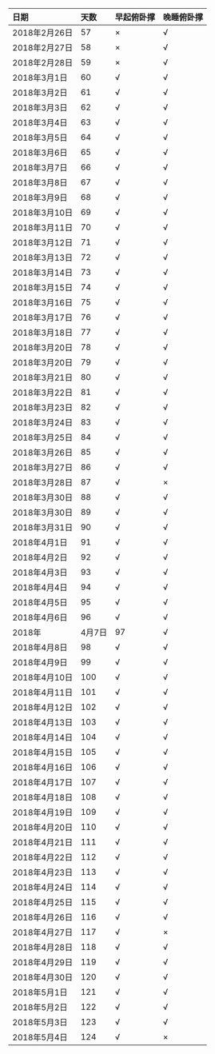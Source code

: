 |日期|天数|早起俯卧撑|晚睡俯卧撑|
|:---|:---|:---|:---|
|2018年2月26日|57|×|√|
|2018年2月27日|58|×|√|
|2018年2月28日|59|×|√|
|2018年3月1日|60|√|√|
|2018年3月2日|61|√|√|
|2018年3月3日|62|√|√|
|2018年3月4日|63|√|√|
|2018年3月5日|64|√|√|
|2018年3月6日|65|√|√|
|2018年3月7日|66|√|√|
|2018年3月8日|67|√|√|
|2018年3月9日|68|√|√|
|2018年3月10日|69|√|√|
|2018年3月11日|70|√|√|
|2018年3月12日|71|√|√|
|2018年3月13日|72|√|√|
|2018年3月14日|73|√|√|
|2018年3月15日|74|√|√|
|2018年3月16日|75|√|√|
|2018年3月17日|76|√|√|
|2018年3月18日|77|√|√|
|2018年3月20日|78|√|√|
|2018年3月20日|79|√|√|
|2018年3月21日|80|√|√|
|2018年3月22日|81|√|√|
|2018年3月23日|82|√|√|
|2018年3月24日|83|√|√|
|2018年3月25日|84|√|√|
|2018年3月26日|85|√|√|
|2018年3月27日|86|√|√|
|2018年3月28日|87|√|×|
|2018年3月30日|88|√|√|
|2018年3月30日|89|√|√|
|2018年3月31日|90|√|√|
|2018年4月1日|91|√|√|
|2018年4月2日|92|√|√|
|2018年4月3日|93|√|√|
|2018年4月4日|94|√|√|
|2018年4月5日|95|√|√|
|2018年4月6日|96|√|√|
|2018年|4月7日|97|√|√|
|2018年4月8日|98|√|√|
|2018年4月9日|99|√|√|
|2018年4月10日|100|√|√|
|2018年4月11日|101|√|√|
|2018年4月12日|102|√|√|
|2018年4月13日|103|√|√|
|2018年4月14日|104|√|√|
|2018年4月15日|105|√|√|
|2018年4月16日|106|√|√|
|2018年4月17日|107|√|√|
|2018年4月18日|108|√|√|
|2018年4月19日|109|√|√|
|2018年4月20日|110|√|√|
|2018年4月21日|111|√|√|
|2018年4月22日|112|√|√|
|2018年4月23日|113|√|√|
|2018年4月24日|114|√|√|
|2018年4月25日|115|√|√|
|2018年4月26日|116|√|√|
|2018年4月27日|117|√|×|
|2018年4月28日|118|√|√|
|2018年4月29日|119|√|√|
|2018年4月30日|120|√|√|
|2018年5月1日|121|√|√|
|2018年5月2日|122|√|√|
|2018年5月3日|123|√|√|
|2018年5月4日|124|√|×|